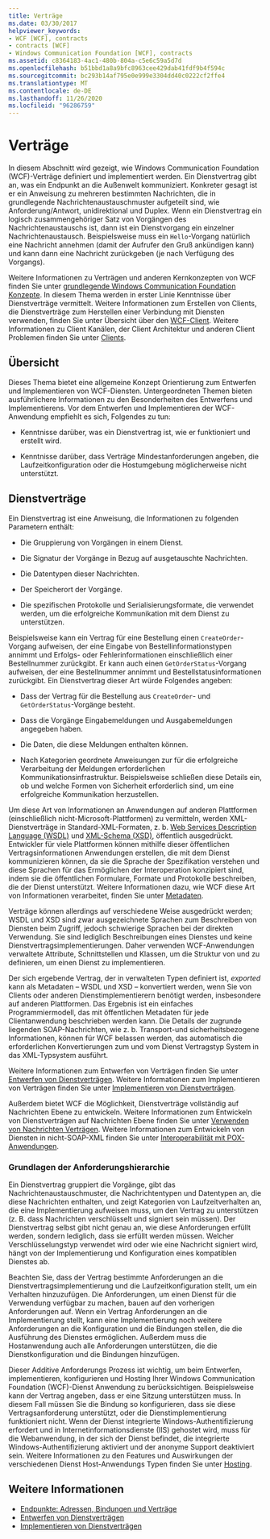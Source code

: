 ```yaml
---
title: Verträge
ms.date: 03/30/2017
helpviewer_keywords:
- WCF [WCF], contracts
- contracts [WCF]
- Windows Communication Foundation [WCF], contracts
ms.assetid: c8364183-4ac1-480b-804a-c5e6c59a5d7d
ms.openlocfilehash: b51bbd1a8a9bfc8963cee429dab41fdf9b4f594c
ms.sourcegitcommit: bc293b14af795e0e999e3304dd40c0222cf2ffe4
ms.translationtype: MT
ms.contentlocale: de-DE
ms.lasthandoff: 11/26/2020
ms.locfileid: "96286759"
---
```

# <a name="contracts"></a>Verträge

In diesem Abschnitt wird gezeigt, wie Windows Communication Foundation (WCF)-Verträge definiert und implementiert werden. Ein Dienstvertrag gibt an, was ein Endpunkt an die Außenwelt kommuniziert. Konkreter gesagt ist er ein Anweisung zu mehreren bestimmten Nachrichten, die in grundlegende Nachrichtenaustauschmuster aufgeteilt sind, wie Anforderung/Antwort, unidirektional und Duplex. Wenn ein Dienstvertrag ein logisch zusammengehöriger Satz von Vorgängen des Nachrichtenaustauschs ist, dann ist ein Dienstvorgang ein einzelner Nachrichtenaustausch. Beispielsweise muss ein `Hello`-Vorgang natürlich eine Nachricht annehmen (damit der Aufrufer den Gruß ankündigen kann) und kann dann eine Nachricht zurückgeben (je nach Verfügung des Vorgangs).  
  
 Weitere Informationen zu Verträgen und anderen Kernkonzepten von WCF finden Sie unter [grundlegende Windows Communication Foundation Konzepte](../fundamental-concepts.md). In diesem Thema werden in erster Linie Kenntnisse über Dienstverträge vermittelt. Weitere Informationen zum Erstellen von Clients, die Dienstverträge zum Herstellen einer Verbindung mit Diensten verwenden, finden Sie unter Übersicht über den [WCF-Client](../wcf-client-overview.md). Weitere Informationen zu Client Kanälen, der Client Architektur und anderen Client Problemen finden Sie unter [Clients](clients.md).  
  
## <a name="overview"></a>Übersicht  

 Dieses Thema bietet eine allgemeine Konzept Orientierung zum Entwerfen und Implementieren von WCF-Diensten. Untergeordneten Themen bieten ausführlichere Informationen zu den Besonderheiten des Entwerfens und Implementierens. Vor dem Entwerfen und Implementieren der WCF-Anwendung empfiehlt es sich, Folgendes zu tun:  
  
- Kenntnisse darüber, was ein Dienstvertrag ist, wie er funktioniert und erstellt wird.  
  
- Kenntnisse darüber, dass Verträge Mindestanforderungen angeben, die Laufzeitkonfiguration oder die Hostumgebung möglicherweise nicht unterstützt.  
  
## <a name="service-contracts"></a>Dienstverträge  

 Ein Dienstvertrag ist eine Anweisung, die Informationen zu folgenden Parametern enthält:  
  
- Die Gruppierung von Vorgängen in einem Dienst.  
  
- Die Signatur der Vorgänge in Bezug auf ausgetauschte Nachrichten.  
  
- Die Datentypen dieser Nachrichten.  
  
- Der Speicherort der Vorgänge.  
  
- Die spezifischen Protokolle und Serialisierungsformate, die verwendet werden, um die erfolgreiche Kommunikation mit dem Dienst zu unterstützen.  
  
 Beispielsweise kann ein Vertrag für eine Bestellung einen `CreateOrder`-Vorgang aufweisen, der eine Eingabe von Bestellinformationstypen annimmt und Erfolgs- oder Fehlerinformationen einschließlich einer Bestellnummer zurückgibt. Er kann auch einen `GetOrderStatus`-Vorgang aufweisen, der eine Bestellnummer annimmt und Bestellstatusinformationen zurückgibt. Ein Dienstvertrag dieser Art würde Folgendes angeben:  
  
- Dass der Vertrag für die Bestellung aus `CreateOrder`- und `GetOrderStatus`-Vorgänge besteht.  
  
- Dass die Vorgänge Eingabemeldungen und Ausgabemeldungen angegeben haben.  
  
- Die Daten, die diese Meldungen enthalten können.  
  
- Nach Kategorien geordnete Anweisungen zur für die erfolgreiche Verarbeitung der Meldungen erforderlichen Kommunikationsinfrastruktur. Beispielsweise schließen diese Details ein, ob und welche Formen von Sicherheit erforderlich sind, um eine erfolgreiche Kommunikation herzustellen.  
  
 Um diese Art von Informationen an Anwendungen auf anderen Plattformen (einschließlich nicht-Microsoft-Plattformen) zu vermitteln, werden XML-Dienstverträge in Standard-XML-Formaten, z. b. [Web Services Description Language (WSDL)](https://www.w3.org/TR/2001/NOTE-wsdl-20010315) und [XML-Schema (XSD)](https://www.w3.org/XML/Schema), öffentlich ausgedrückt. Entwickler für viele Plattformen können mithilfe dieser öffentlichen Vertragsinformationen Anwendungen erstellen, die mit dem Dienst kommunizieren können, da sie die Sprache der Spezifikation verstehen und diese Sprachen für das Ermöglichen der Interoperation konzipiert sind, indem sie die öffentlichen Formulare, Formate und Protokolle beschreiben, die der Dienst unterstützt. Weitere Informationen dazu, wie WCF diese Art von Informationen verarbeitet, finden Sie unter [Metadaten](metadata.md).  
  
 Verträge können allerdings auf verschiedene Weise ausgedrückt werden; WSDL und XSD sind zwar ausgezeichnete Sprachen zum Beschreiben von Diensten beim Zugriff, jedoch schwierige Sprachen bei der direkten Verwendung. Sie sind lediglich Beschreibungen eines Dienstes und keine Dienstvertragsimplementierungen. Daher verwenden WCF-Anwendungen verwaltete Attribute, Schnittstellen und Klassen, um die Struktur von und zu definieren, um einen Dienst zu implementieren.  
  
 Der sich ergebende Vertrag, der in verwalteten Typen definiert ist, *exported* kann als Metadaten – WSDL und XSD – konvertiert werden, wenn Sie von Clients oder anderen Dienstimplementierern benötigt werden, insbesondere auf anderen Plattformen. Das Ergebnis ist ein einfaches Programmiermodell, das mit öffentlichen Metadaten für jede Clientanwendung beschrieben werden kann. Die Details der zugrunde liegenden SOAP-Nachrichten, wie z. b. Transport-und sicherheitsbezogene Informationen, können für WCF belassen werden, das automatisch die erforderlichen Konvertierungen zum und vom Dienst Vertragstyp System in das XML-Typsystem ausführt.  
  
 Weitere Informationen zum Entwerfen von Verträgen finden Sie unter [Entwerfen von Dienstverträgen](../designing-service-contracts.md). Weitere Informationen zum Implementieren von Verträgen finden Sie unter [Implementieren von Dienstverträgen](../implementing-service-contracts.md).  
  
 Außerdem bietet WCF die Möglichkeit, Dienstverträge vollständig auf Nachrichten Ebene zu entwickeln. Weitere Informationen zum Entwickeln von Dienstverträgen auf Nachrichten Ebene finden Sie unter [Verwenden von Nachrichten Verträgen](using-message-contracts.md). Weitere Informationen zum Entwickeln von Diensten in nicht-SOAP-XML finden Sie unter [Interoperabilität mit POX-Anwendungen](interoperability-with-pox-applications.md).  
  
### <a name="understanding-the-hierarchy-of-requirements"></a>Grundlagen der Anforderungshierarchie  

 Ein Dienstvertrag gruppiert die Vorgänge, gibt das Nachrichtenaustauschmuster, die Nachrichtentypen und Datentypen an, die diese Nachrichten enthalten, und zeigt Kategorien von Laufzeitverhalten an, die eine Implementierung aufweisen muss, um den Vertrag zu unterstützen (z. B. dass Nachrichten verschlüsselt und signiert sein müssen). Der Dienstvertrag selbst gibt nicht genau an, wie diese Anforderungen erfüllt werden, sondern lediglich, dass sie erfüllt werden müssen. Welcher Verschlüsselungstyp verwendet wird oder wie eine Nachricht signiert wird, hängt von der Implementierung und Konfiguration eines kompatiblen Dienstes ab.  
  
 Beachten Sie, dass der Vertrag bestimmte Anforderungen an die Dienstvertragsimplementierung und die Laufzeitkonfiguration stellt, um ein Verhalten hinzuzufügen. Die Anforderungen, um einen Dienst für die Verwendung verfügbar zu machen, bauen auf den vorherigen Anforderungen auf. Wenn ein Vertrag Anforderungen an die Implementierung stellt, kann eine Implementierung noch weitere Anforderungen an die Konfiguration und die Bindungen stellen, die die Ausführung des Dienstes ermöglichen. Außerdem muss die Hostanwendung auch alle Anforderungen unterstützen, die die Dienstkonfiguration und die Bindungen hinzufügen.  
  
 Dieser Additive Anforderungs Prozess ist wichtig, um beim Entwerfen, implementieren, konfigurieren und Hosting Ihrer Windows Communication Foundation (WCF)-Dienst Anwendung zu berücksichtigen. Beispielsweise kann der Vertrag angeben, dass er eine Sitzung unterstützen muss. In diesem Fall müssen Sie die Bindung so konfigurieren, dass sie diese Vertragsanforderung unterstützt, oder die Dienstimplementierung funktioniert nicht. Wenn der Dienst integrierte Windows-Authentifizierung erfordert und in Internetinformationsdienste (IIS) gehostet wird, muss für die Webanwendung, in der sich der Dienst befindet, die integrierte Windows-Authentifizierung aktiviert und der anonyme Support deaktiviert sein. Weitere Informationen zu den Features und Auswirkungen der verschiedenen Dienst Host-Anwendungs Typen finden Sie unter [Hosting](hosting.md).  
  
## <a name="see-also"></a>Weitere Informationen

- [Endpunkte: Adressen, Bindungen und Verträge](endpoints-addresses-bindings-and-contracts.md)
- [Entwerfen von Dienstverträgen](../designing-service-contracts.md)
- [Implementieren von Dienstverträgen](../implementing-service-contracts.md)
